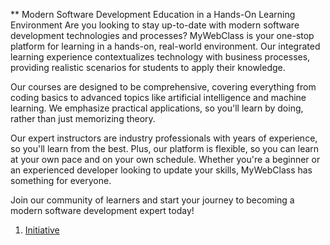 ** Modern Software Development Education in a Hands-On Learning Environment
Are you looking to stay up-to-date with modern software development technologies and processes? MyWebClass is your one-stop platform for learning in a hands-on, real-world environment. Our integrated learning experience contextualizes technology with business processes, providing realistic scenarios for students to apply their knowledge.

Our courses are designed to be comprehensive, covering everything from coding basics to advanced topics like artificial intelligence and machine learning. We emphasize practical applications, so you'll learn by doing, rather than just memorizing theory.

Our expert instructors are industry professionals with years of experience, so you'll learn from the best. Plus, our platform is flexible, so you can learn at your own pace and on your own schedule. Whether you're a beginner or an experienced developer looking to update your skills, MyWebClass has something for everyone.

Join our community of learners and start your journey to becoming a modern software development expert today!
1. [Initiative](documentation/templates/theme/initiatives/initiative_template.md)
